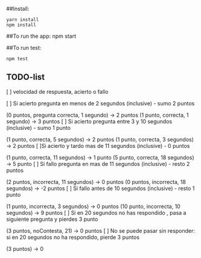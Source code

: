 ##Install:

    yarn install
    npm install

##To run the app:
    npm start

##To run test:

    npm test

## TODO-list
[ ] velocidad de respuesta, acierto o fallo

[ ] Si acierto pregunta en menos de 2 segundos (inclusive) - sumo 2 puntos

(0 puntos, pregunta correcta, 1 segundo) -> 2 puntos
(1 punto, correcta, 1 segundo) -> 3 puntos
[ ] Si acierto pregunta entre 3 y 10 segundos (inclusive) - sumo 1 punto

(1 punto, correcta, 5 segundos) -> 2 puntos
(1 punto, correcta, 3 segundos) -> 2 puntos
[ ]Si acierto y tardo mas de 11 segundos (inclusive) - 0 puntos

(1 punto, correcta, 11 segundos) -> 1 punto
(5 punto, correcta, 18 segundos) -> 5 punto
[ ] Si fallo pregunta en mas de 11 segundos (inclusive) - resto 2 puntos

(2 puntos, incorrecta, 11 segundos) -> 0 puntos
(0 puntos, incorrecta, 18 segundos) -> -2 puntos
[ ] Si fallo antes de 10 segundos (inclusive) - resto 1 punto

(1 punto, incorrecta, 3 segundos) -> 0 puntos
(10 punto, incorrecta, 10 segundos) -> 9 puntos
[ ] Si en 20 segundos no has respondido , pasa a siguiente pregunta y pierdes 3 punto

(3 puntos, noContesta, 21) -> 0 puntos
[ ] No se puede pasar sin responder: si en 20 segundos no ha respondido, pierde 3 puntos

(3 puntos) -> 0